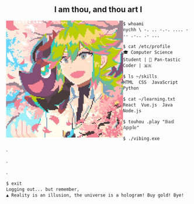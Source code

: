 <h2 align="center">I am thou, and thou art I </h2>



<img align="left" src="https://raw.githubusercontent.com/Nychh/Nychh/main/img/n16.jpg" alt="Pixel art do N, não sei o autor :/" width="320" /> 

 ```
$ whoami
nychh \ -. .. -.-. .... --- .-.. .- ...
```
 ```
$ cat /etc/profile
🎓 𝙲𝚘𝚖𝚙𝚞𝚝𝚎𝚛 𝚂𝚌𝚒𝚎𝚗𝚌𝚎 𝚂𝚝𝚞𝚍𝚎𝚗𝚝 | 🌈 𝙿𝚊𝚗-𝚝𝚊𝚜𝚝𝚒𝚌 𝙲𝚘𝚍𝚎𝚛 | 🇧🇷
```
 ```
$ ls ~/skills
HTML  CSS  JavaScript  Python
```
 ```
$ cat ~/learning.txt
React  Vue.js  Java  Node.js
```

```
$ touhou .play "𝔹𝕒𝕕 𝔸𝕡𝕡𝕝𝕖"
```
```
$ ./vibing.exe
```
.

.

.

 ```
$ exit 
𝙻𝚘𝚐𝚐𝚒𝚗𝚐 𝚘𝚞𝚝... 𝚋𝚞𝚝 𝚛𝚎𝚖𝚎𝚖𝚋𝚎𝚛,
▲ 𝚁𝚎𝚊𝚕𝚒𝚝𝚢 𝚒𝚜 𝚊𝚗 𝚒𝚕𝚕𝚞𝚜𝚒𝚘𝚗, 𝚝𝚑𝚎 𝚞𝚗𝚒𝚟𝚎𝚛𝚜𝚎 𝚒𝚜 𝚊 𝚑𝚘𝚕𝚘𝚐𝚛𝚊𝚖! 𝙱𝚞𝚢 𝚐𝚘𝚕𝚍! 𝙱𝚢𝚎!
```

























<!-- Despite Everything, It's Still You -->
